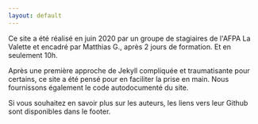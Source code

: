 ```yaml
---
layout: default
---
```

Ce site a été réalisé en juin 2020 par un groupe de stagiaires de l'AFPA La Valette et encadré par Matthias G., après 2 jours de formation. Et en seulement 10h.

Après une première approche de Jekyll compliquée et traumatisante pour certains, ce site a été pensé pour en faciliter la prise en main. Nous fournissons également le code autodocumenté du site.

Si vous souhaitez en savoir plus sur les auteurs, les liens vers leur Github sont disponibles dans le footer.
